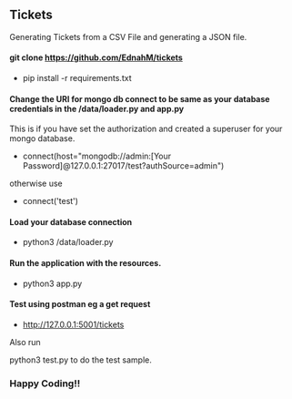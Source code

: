 ## Tickets
Generating Tickets from a CSV File and generating a JSON file.

#### git clone https://github.com/EdnahM/tickets
- pip install -r  requirements.txt

#### Change the URI for  mongo db connect to be same as your database credentials in the /data/loader.py and  app.py
This is if you have set the authorization and created a superuser for your mongo database.
- connect(host="mongodb://admin:[Your Password]@127.0.0.1:27017/test?authSource=admin") 

otherwise use
- connect('test')

#### Load your database connection 
- python3 /data/loader.py

#### Run the application with the resources.
- python3 app.py

#### Test using postman eg a get request
- http://127.0.0.1:5001/tickets

Also run

python3 test.py to do the test sample.

### Happy Coding!!










